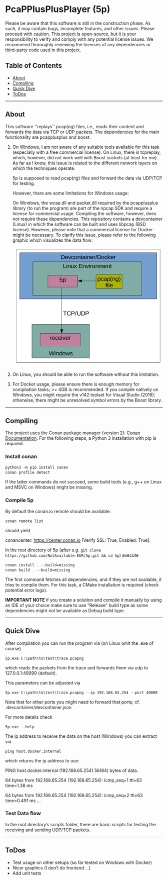 # **P**ca**PP**lus**P**lus**P**layer (5p)

Please be aware that this software is still in the construction phase. As such, it may contain bugs, incomplete features, and other issues.
Please proceed with caution.
This project is open-source, but it is your responsibility to verify and comply with any potential license issues.
We recommend thoroughly reviewing the licenses of any dependencies or third-party code used in this project.

## Table of Contents

- [About](#about)
- [Compiling](#compiling)
- [Quick Dive](#quick-dive)
- [ToDos](#todos)


---
<a name="about"></a>
## About

This software ''replays'' pcap(ng) files, i.e., reads their content and forwards the data via TCP or UDP packets.
The dependencies for the main functionality are pcapplusplus and boost.

1. On Windows, I am not aware of any suitable tools available for this task (especially with a free commercial license).
    On Linux, there is tcpreplay, which, however, did not work well with Boost sockets (at least for me).
    As far as I know, this issue is related to the different network layers on which the techniques operate.

    5p is supposed to read pcap(ng) files and forward the data via UDP/TCP for testing.

    However, there are some limitations for Windows usage:

    On Windows, the wcap.dll and packet.dll required by the pcapplusplus library (to run the program) are part of the npcap SDK and require a license for commercial usage.
    Compiling the software, however, does not require these dependencies.
    This repository contains a devcontainer (Linux) in which the software can be built and uses libpcap (BSD license).
    However, please note that a commercial license for Docker might be necessary.
    To clarify this issue, please refer to the following graphic which visualizes the data flow:

    ![dataflow](./docs/assets/dataflow.png)


2. On Linux, you should be able to run the software without this limitation.

3. For Docker usage, please ensure there is enough memory for compilation tasks; >= 4GB is recommended.
If you compile natively on Windows, you might require the v142 toolset for Visual Studio (2019); otherwise, there might be unresolved symbol errors by the Boost library.

---
<a name="compiling"></a>
## Compiling

The project uses the Conan package manager (version 2): [Conan Documentation](https://docs.conan.io/2/tutorial.html). For the following steps, a Python 3 installation with pip is required.

### Install conan

```shell
python3 -m pip install conan
conan profile detect
```

If the latter commands do not succeed, some build tools (e.g., g++ on Linux and MSVC on Windows) might be missing.

### Compile 5p

By default the conan.io remote should be available:

```shell
conan remote list
```

should yield

conancenter: https://center.conan.io [Verify SSL: True, Enabled: True].

In the root directory of 5p (after e.g. `git clone https://github.com/NotAvailable-EUR/5p.git && cd 5p`) execute

```shell
conan install . --build=missing
conan build . --build=missing
```

The first command fetches all dependencies, and if they are not available, it tries to compile them. For this task, a CMake installation is required (check potential error logs).

**IMPORTANT NOTE** if you create a solution and compile it manually by using an IDE of your choice make sure to use "Release" build type as some dependencies might not be available as Debug build type.


---
<a name="quick-dive"></a>
## Quick Dive

After compilation you can run the program via (on Linux omit the .exe of course)

```
5p.exe C:\path\to\test\trace.pcapng
```

which reads the packets from the trace and forwards them via udp to 127.0.0.1:49999 (default).

This parameters can be adjusted via

```
5p.exe C:\path\to\test\trace.pcapng --ip 192.168.65.254 --port 40000
```

Note that for other ports you might need to forward that ports; cf. .devcontainer/devcontainer.json


For more details check
```
5p.exe --help
```


The ip address to receive the data on the host (Windows) you can extract via

```shell
ping host.docker.internal
```

which returns the ip address to use:

PING host.docker.internal (192.168.65.254) 56(84) bytes of data.

64 bytes from 192.168.65.254 (192.168.65.254): icmp_seq=1 ttl=63 time=1.38 ms

64 bytes from 192.168.65.254 (192.168.65.254): icmp_seq=2 ttl=63 time=0.491 ms
...



### Test Data flow

In the root directory’s scripts folder, there are basic scripts for testing the receiving and sending UDP/TCP packets.


---
<a name="todos"></a>
## ToDos

- Test usage on other setups (so far tested on Windows with Docker)
- Nicer graphics (I don’t do frontend ...)
- Add unit tests
